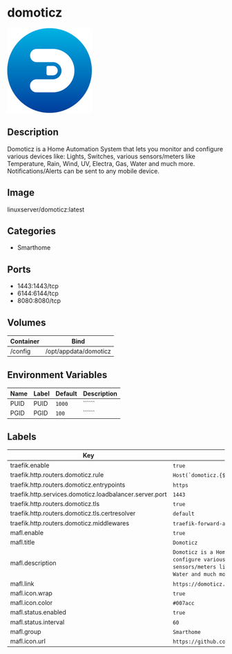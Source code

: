 # domoticz

![Logo](images/domoticz.png)

## Description
Domoticz is a Home Automation System that lets you monitor and configure various devices like: Lights, Switches, various sensors/meters like Temperature, Rain, Wind, UV, Electra, Gas, Water and much more. Notifications/Alerts can be sent to any mobile device.

## Image
linuxserver/domoticz:latest

## Categories
- Smarthome

## Ports
- 1443:1443/tcp
- 6144:6144/tcp
- 8080:8080/tcp

## Volumes
| Container | Bind |
|-----------|------|
| /config | /opt/appdata/domoticz |

## Environment Variables
| Name | Label | Default | Description |
|------|-------|---------|-------------|
| PUID | PUID | ```1000``` | `````` |
| PGID | PGID | ```100``` | `````` |

## Labels
| Key | Value |
|-----|-------|
| traefik.enable | ```true``` |
| traefik.http.routers.domoticz.rule | ```Host(`domoticz.{$TRAEFIK_INGRESS_DOMAIN}`)``` |
| traefik.http.routers.domoticz.entrypoints | ```https``` |
| traefik.http.services.domoticz.loadbalancer.server.port | ```1443``` |
| traefik.http.routers.domoticz.tls | ```true``` |
| traefik.http.routers.domoticz.tls.certresolver | ```default``` |
| traefik.http.routers.domoticz.middlewares | ```traefik-forward-auth``` |
| mafl.enable | ```true``` |
| mafl.title | ```Domoticz``` |
| mafl.description | ```Domoticz is a Home Automation System that lets you monitor and configure various devices like: Lights, Switches, various sensors/meters like Temperature, Rain, Wind, UV, Electra, Gas, Water and much more.``` |
| mafl.link | ```https://domoticz.{$TRAEFIK_INGRESS_DOMAIN}``` |
| mafl.icon.wrap | ```true``` |
| mafl.icon.color | ```#007acc``` |
| mafl.status.enabled | ```true``` |
| mafl.status.interval | ```60``` |
| mafl.group | ```Smarthome``` |
| mafl.icon.url | ```https://github.com/domoticz/domoticz/raw/master/www/images/logo.png``` |

